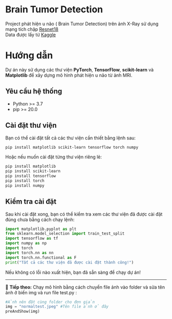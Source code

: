 # Brain Tumor Detection
Project phát hiện u não ( Brain Tumor Detection) trên ảnh X-Ray sử dụng mạng tích chập [Resnet18](https://www.researchgate.net/publication/364345322_Resnet18_Model_With_Sequential_Layer_For_Computing_Accuracy_On_Image_Classification_Dataset)<br>
Data được lấy từ [Kaggle](https://www.kaggle.com/datasets/preetviradiya/brian-tumor-dataset)<br>
# Hướng dẫn

Dự án này sử dụng các thư viện **PyTorch**, **TensorFlow**, **scikit-learn** và **Matplotlib** để xây dựng mô hình phát hiện u não từ ảnh MRI.

## Yêu cầu hệ thống
- Python >= 3.7
- pip >= 20.0

## Cài đặt thư viện

Bạn có thể cài đặt tất cả các thư viện cần thiết bằng lệnh sau:
```bash
pip install matplotlib scikit-learn tensorflow torch numpy
```

Hoặc nếu muốn cài đặt từng thư viện riêng lẻ:
```bash
pip install matplotlib 
pip install scikit-learn  
pip install tensorflow  
pip install torch  
pip install numpy  
```

## Kiểm tra cài đặt
Sau khi cài đặt xong, bạn có thể kiểm tra xem các thư viện đã được cài đặt đúng chưa bằng cách chạy lệnh:
```python
import matplotlib.pyplot as plt
from sklearn.model_selection import train_test_split
import tensorflow as tf
import numpy as np
import torch
import torch.nn as nn
import torch.nn.functional as F
print("Tất cả các thư viện đã được cài đặt thành công!")
```

Nếu không có lỗi nào xuất hiện, bạn đã sẵn sàng để chạy dự án!

---

🚀 **Tiếp theo:** Chạy mô hình bằng cách chuyển file ảnh vào folder và sửa tên ảnh ở biến img và run file test.py :
```python
#Ảnh nên đặt cùng folder cho đơn giản
img = "normaltest.jpeg" #Tên file ảnh ở đây
preAndShow(img)
```


 
